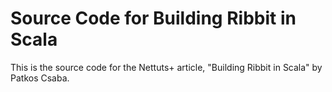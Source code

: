 # Source Code for Building Ribbit in Scala

This is the source code for the Nettuts+ article, "Building Ribbit in Scala" by Patkos Csaba.